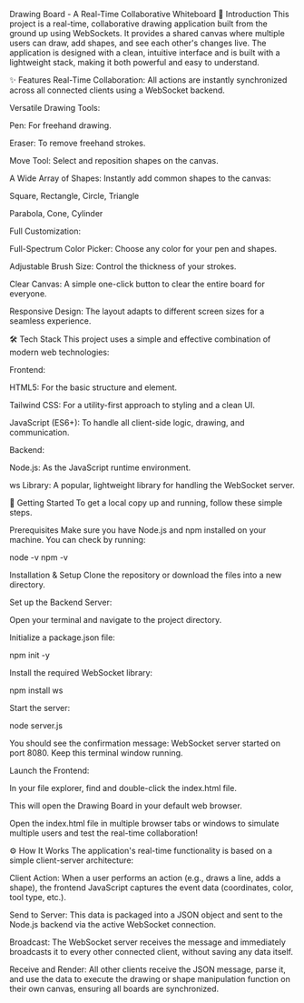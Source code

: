 Drawing Board - A Real-Time Collaborative Whiteboard
📖 Introduction
This project is a real-time, collaborative drawing application built from the ground up using WebSockets. It provides a shared canvas where multiple users can draw, add shapes, and see each other's changes live. The application is designed with a clean, intuitive interface and is built with a lightweight stack, making it both powerful and easy to understand.

✨ Features
Real-Time Collaboration: All actions are instantly synchronized across all connected clients using a WebSocket backend.

Versatile Drawing Tools:

Pen: For freehand drawing.

Eraser: To remove freehand strokes.

Move Tool: Select and reposition shapes on the canvas.

A Wide Array of Shapes: Instantly add common shapes to the canvas:

Square, Rectangle, Circle, Triangle

Parabola, Cone, Cylinder

Full Customization:

Full-Spectrum Color Picker: Choose any color for your pen and shapes.

Adjustable Brush Size: Control the thickness of your strokes.

Clear Canvas: A simple one-click button to clear the entire board for everyone.

Responsive Design: The layout adapts to different screen sizes for a seamless experience.

🛠️ Tech Stack
This project uses a simple and effective combination of modern web technologies:

Frontend:

HTML5: For the basic structure and <canvas> element.

Tailwind CSS: For a utility-first approach to styling and a clean UI.

JavaScript (ES6+): To handle all client-side logic, drawing, and communication.

Backend:

Node.js: As the JavaScript runtime environment.

ws Library: A popular, lightweight library for handling the WebSocket server.

🚀 Getting Started
To get a local copy up and running, follow these simple steps.

Prerequisites
Make sure you have Node.js and npm installed on your machine. You can check by running:

node -v
npm -v

Installation & Setup
Clone the repository or download the files into a new directory.

Set up the Backend Server:

Open your terminal and navigate to the project directory.

Initialize a package.json file:

npm init -y

Install the required WebSocket library:

npm install ws

Start the server:

node server.js

You should see the confirmation message: WebSocket server started on port 8080. Keep this terminal window running.

Launch the Frontend:

In your file explorer, find and double-click the index.html file.

This will open the Drawing Board in your default web browser.

Open the index.html file in multiple browser tabs or windows to simulate multiple users and test the real-time collaboration!

⚙️ How It Works
The application's real-time functionality is based on a simple client-server architecture:

Client Action: When a user performs an action (e.g., draws a line, adds a shape), the frontend JavaScript captures the event data (coordinates, color, tool type, etc.).

Send to Server: This data is packaged into a JSON object and sent to the Node.js backend via the active WebSocket connection.

Broadcast: The WebSocket server receives the message and immediately broadcasts it to every other connected client, without saving any data itself.

Receive and Render: All other clients receive the JSON message, parse it, and use the data to execute the drawing or shape manipulation function on their own canvas, ensuring all boards are synchronized.
